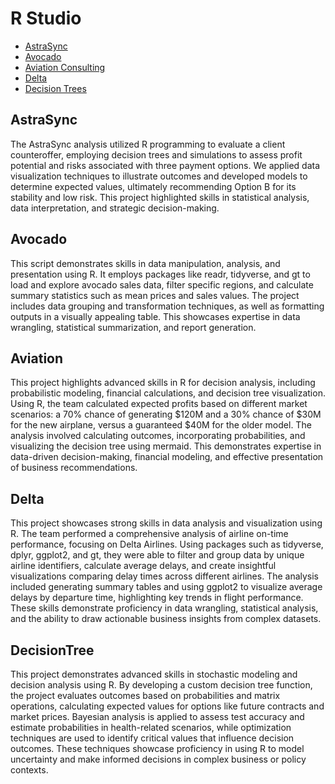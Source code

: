 # R Studio
- [AstraSync](#astrasync)
- [Avocado](#avocado)
- [Aviation Consulting](#aviation)
- [Delta](#delta)
- [Decision Trees](#decisiontree)
## AstraSync
The AstraSync analysis utilized R programming to evaluate a client counteroffer, employing decision trees and simulations to assess profit potential and risks associated with three payment options. 
We applied data visualization techniques to illustrate outcomes and developed models to determine expected values, ultimately recommending Option B for its stability and low risk. 
This project highlighted skills in statistical analysis, data interpretation, and strategic decision-making.

## Avocado
This script demonstrates skills in data manipulation, analysis, and presentation using R. It employs packages like readr, tidyverse, and gt to load and explore avocado sales data, filter specific regions, and calculate summary statistics such as mean prices and sales values. The project includes data grouping and transformation techniques, as well as formatting outputs in a visually appealing table. This showcases expertise in data wrangling, statistical summarization, and report generation.

## Aviation
This project highlights advanced skills in R for decision analysis, including probabilistic modeling, financial calculations, and decision tree visualization. Using R, the team calculated expected profits based on different market scenarios: a 70% chance of generating $120M and a 30% chance of $30M for the new airplane, versus a guaranteed $40M for the older model. The analysis involved calculating outcomes, incorporating probabilities, and visualizing the decision tree using mermaid. This demonstrates expertise in data-driven decision-making, financial modeling, and effective presentation of business recommendations.

## Delta
This project showcases strong skills in data analysis and visualization using R. The team performed a comprehensive analysis of airline on-time performance, focusing on Delta Airlines. Using packages such as tidyverse, dplyr, ggplot2, and gt, they were able to filter and group data by unique airline identifiers, calculate average delays, and create insightful visualizations comparing delay times across different airlines. The analysis included generating summary tables and using ggplot2 to visualize average delays by departure time, highlighting key trends in flight performance. These skills demonstrate proficiency in data wrangling, statistical analysis, and the ability to draw actionable business insights from complex datasets.

## DecisionTree
This project demonstrates advanced skills in stochastic modeling and decision analysis using R. By developing a custom decision tree function, the project evaluates outcomes based on probabilities and matrix operations, calculating expected values for options like future contracts and market prices. Bayesian analysis is applied to assess test accuracy and estimate probabilities in health-related scenarios, while optimization techniques are used to identify critical values that influence decision outcomes. These techniques showcase proficiency in using R to model uncertainty and make informed decisions in complex business or policy contexts.
